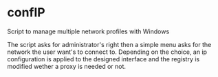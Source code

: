 # confIP
Script to manage multiple network profiles with Windows

The script asks for administrator's right then a simple menu asks for the network the user want's to connect to.
Depending on the choice, an ip configuration is applied to the designed interface and the registry is modified wether a proxy is needed or not.
